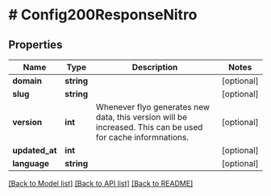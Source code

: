 # # Config200ResponseNitro

## Properties

Name | Type | Description | Notes
------------ | ------------- | ------------- | -------------
**domain** | **string** |  | [optional]
**slug** | **string** |  | [optional]
**version** | **int** | Whenever flyo generates new data, this version will be increased. This can be used for cache informnations. | [optional]
**updated_at** | **int** |  | [optional]
**language** | **string** |  | [optional]

[[Back to Model list]](../../README.md#models) [[Back to API list]](../../README.md#endpoints) [[Back to README]](../../README.md)
